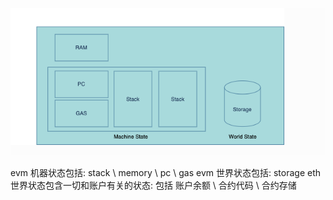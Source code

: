 ![alt text](image.png)

evm 机器状态包括: stack \ memory \ pc \ gas
evm 世界状态包括: storage
eth 世界状态包含一切和账户有关的状态: 包括 账户余额 \ 合约代码 \ 合约存储
